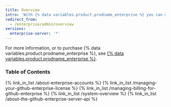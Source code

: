 ```yaml
---
title: Overview
intro: 'With {% data variables.product.prodname_enterprise %} you can manage accounts and access, licenses, and billing. '
redirect_from:
  - /enterprise/admin/overview
versions:
  enterprise-server: '*'
---
```


For more information, or to purchase {% data variables.product.prodname_enterprise %}, see [{% data variables.product.prodname_enterprise %}](https://github.com/enterprise).

### Table of Contents

{% link_in_list /about-enterprise-accounts %}
{% link_in_list /managing-your-github-enterprise-license %}
{% link_in_list /managing-billing-for-github-enterprise %}
{% link_in_list /system-overview %}
{% link_in_list /about-the-github-enterprise-server-api %}
